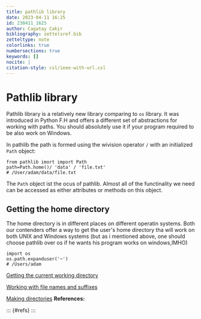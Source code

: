 ```yaml
---
title: pathlib library
date: 2023-04-11 16:25
id: 230411_1625
author: Cagatay Cakir
bibliography: zettelsref.bib
zetteltype: note
colorlinks: true
numbersections: true
keywords: []
nocite: |
citation-style: csl/ieee-with-url.csl
---
```


<!---tags:library:pathlib:python:--->

# Pathlib library 

Pathlib library is a relatively new library comparing to `os` library. It was introduced in Python F.H and offers a different set of abstractions for working with paths. You should absolutely use it if your program required to be also work on Windows.

In pathlib the path is formed using the wivision operator `/` with an initialized `Path` object:

```
from pathlib imort import Path
path=Path.home()/ 'data' / 'file.txt'
# /User/adam/data/file.txt
```
The `Path` object ist the ocus of pathlib. Almost all of the functinality we need can be accessed as either attributes or methods on this object.


## Getting the home directory

The home directory is in different places on different operatin systems. Both our contenders offer a way to get the user's home directory tha will work on both UNIX and Windows systems (but as i mentioned above, one should choose pathlib over os if he wants his program works on windows,IMHO)
```
import os
os.path.expanduser('~')
# /Users/adam
```
[Getting the current working directory](230411_1647.md)

[Working with file names and suffixes](230411_1648.md)

[Making directories](230411_1650.md)
**References:**

::: {#refs}
:::
